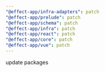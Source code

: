 ```yaml
---
"@effect-app/infra-adapters": patch
"@effect-app/prelude": patch
"@effect-app/schema": patch
"@effect-app/infra": patch
"@effect-app/react": patch
"@effect-app/core": patch
"@effect-app/vue": patch
---
```


update packages
